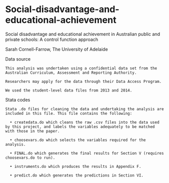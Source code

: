 # Social-disadvantage-and-educational-achievement

Social disadvantage and educational achievement in Australian public and private schools: A control function approach

  Sarah Cornell-Farrow, The University of Adelaide


  Data source

    This analysis was undertaken using a confidential data set from the Australian Curriculum, Assessment and Reporting Authority. 
  
    Researchers may apply for the data through their Data Access Program. 
  
    We used the student-level data files from 2013 and 2014.
  

  Stata codes

    Stata .do files for cleaning the data and undertaking the analysis are included in this file. This file contains the following:

      • createdata.do which cleans the raw .csv files into the data used by this project, and labels the variables adequately to be matched with those in the paper.

      • choosevars.do which selects the variables required for the analysis.

      • FINAL.do which generates the final results for Section V (requires choosevars.do to run).

      • instruments.do which produces the results in Appendix F.

      • predict.do which generates the predictions in Section VI.
